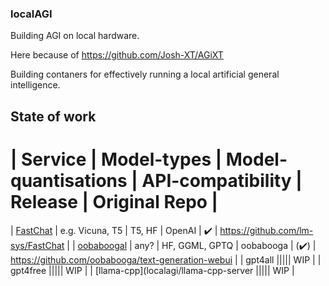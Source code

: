 ### localAGI
Building AGI on local hardware.

Here because of https://github.com/Josh-XT/AGiXT

Building contaners for effectively running a local artificial general intelligence.

## State of work

| Service                       | Model-types     | Model-quantisations | API-compatibility | Release | Original Repo |
========================================================================================================================
| [FastChat](localagi/FastChat) | e.g. Vicuna, T5 | T5, HF              | OpenAI            | :heavy_check_mark:   | https://github.com/lm-sys/FastChat |
| [oobaboogal](localagi/oobabooga) | any?          | HF, GGML, GPTQ      | oobabooga         | (:heavy_check_mark:) | https://github.com/oobabooga/text-generation-webui |
| gpt4all ||||| WIP |
| gpt4free ||||| WIP |
| [llama-cpp](localagi/llama-cpp-server ||||| WIP |





<!--
**localagi/localAGI** is a ✨ _special_ ✨ repository because its `README.md` (this file) appears on your GitHub profile.

Here are some ideas to get you started:

- 
- 🌱 I’m currently learning ...
- 👯 I’m looking to collaborate on ...
- 🤔 I’m looking for help with ...
- 💬 Ask me about ...
- 📫 How to reach me: ...
- 😄 Pronouns: ...
- ⚡ Fun fact: ...
-->
